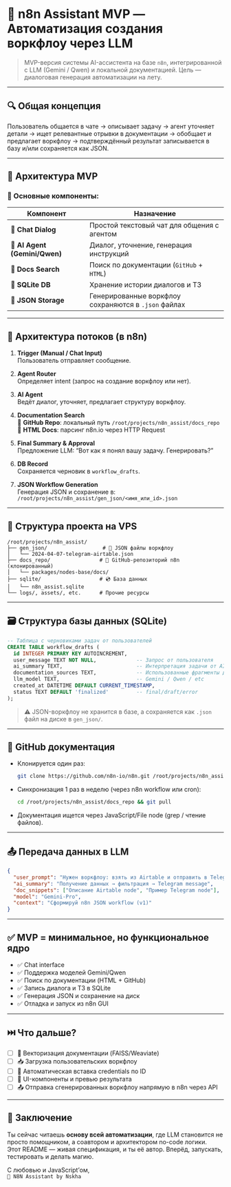 
# 🚀 n8n Assistant MVP — Автоматизация создания воркфлоу через LLM

> MVP-версия системы AI-ассистента на базе `n8n`, интегрированной с LLM (Gemini / Qwen) и локальной документацией. Цель — диалоговая генерация автоматизации на лету.

---

## 🔍 Общая концепция

Пользователь общается в чате → описывает задачу → агент уточняет детали → ищет релевантные отрывки в документации → обобщает и предлагает воркфлоу → подтверждённый результат записывается в базу и/или сохраняется как JSON.

---

## 🧠 Архитектура MVP

### 📍 Основные компоненты:

| Компонент                     | Назначение |
|------------------------------|------------|
| 💬 **Chat Dialog**            | Простой текстовый чат для общения с агентом |
| 🧠 **AI Agent (Gemini/Qwen)** | Диалог, уточнение, генерация инструкций |
| 📘 **Docs Search**            | Поиск по документации (`GitHub` + `HTML`) |
| 💾 **SQLite DB**              | Хранение истории диалогов и ТЗ |
| 📁 **JSON Storage**           | Генерированные воркфлоу сохраняются в `.json` файлах |

---

## 🧱 Архитектура потоков (в n8n)

1. **Trigger (Manual / Chat Input)**  
   Пользователь отправляет сообщение.

2. **Agent Router**  
   Определяет intent (запрос на создание воркфлоу или нет).

3. **AI Agent**  
   Ведёт диалог, уточняет, предлагает структуру воркфлоу.

4. **Documentation Search**  
   🔹 **GitHub Repo**: локальный путь `/root/projects/n8n_assist/docs_repo`  
   🔹 **HTML Docs**: парсинг n8n.io через HTTP Request

5. **Final Summary & Approval**  
   Предложение LLM: “Вот как я понял вашу задачу. Генерировать?”

6. **DB Record**  
   Сохраняется черновик в `workflow_drafts`.

7. **JSON Workflow Generation**  
   Генерация JSON и сохранение в:  
   `/root/projects/n8n_assist/gen_json/<имя_или_id>.json`

---

## 📂 Структура проекта на VPS

```
/root/projects/n8n_assist/
├── gen_json/                  # 💾 JSON файлы воркфлоу
│   └── 2024-04-07-telegram-airtable.json
├── docs_repo/                # 📘 GitHub-репозиторий n8n (клонированный)
│   └── packages/nodes-base/docs/
├── sqlite/                   # 💿 База данных
│   └── n8n_assist.sqlite
└── logs/, assets/, etc.      # Прочие ресурсы
```

---

## 🗃️ Структура базы данных (SQLite)

```sql
-- Таблица с черновиками задач от пользователей
CREATE TABLE workflow_drafts (
  id INTEGER PRIMARY KEY AUTOINCREMENT,
  user_message TEXT NOT NULL,             -- Запрос от пользователя
  ai_summary TEXT,                        -- Интерпретация задачи от AI
  documentation_sources TEXT,             -- Использованные фрагменты документации
  llm_model TEXT,                         -- Gemini / Qwen / etc
  created_at DATETIME DEFAULT CURRENT_TIMESTAMP,
  status TEXT DEFAULT 'finalized'         -- final/draft/error
);
```

> ⚠️ JSON-воркфлоу не хранится в базе, а сохраняется как `.json` файл на диске в `gen_json/`.

---

## 🔁 GitHub документация

- Клонируется один раз:
  ```bash
  git clone https://github.com/n8n-io/n8n.git /root/projects/n8n_assist/docs_repo
  ```

- Синхронизация 1 раз в неделю (через n8n workflow или cron):
  ```bash
  cd /root/projects/n8n_assist/docs_repo && git pull
  ```

- Документация ищется через JavaScript/File node (grep / чтение файлов).

---

## 📤 Передача данных в LLM

```json
{
  "user_prompt": "Нужен воркфлоу: взять из Airtable и отправить в Telegram",
  "ai_summary": "Получение данных → фильтрация → Telegram message",
  "doc_snippets": ["Описание Airtable node", "Пример Telegram node"],
  "model": "Gemini-Pro",
  "context": "Сформируй n8n JSON workflow (v1)"
}
```

---

## ✅ MVP = минимальное, но функциональное ядро

- ✅ Chat interface
- ✅ Поддержка моделей Gemini/Qwen
- ✅ Поиск по документации (HTML + GitHub)
- ✅ Запись диалога и ТЗ в SQLite
- ✅ Генерация JSON и сохранение на диск
- ✅ Отладка и запуск из n8n GUI

---

## ⏭️ Что дальше?

- [ ] 🧠 Векторизация документации (FAISS/Weaviate)
- [ ] 📥 Загрузка пользовательских воркфлоу
- [ ] 📎 Автоматическая вставка credentials по ID
- [ ] 🧪 UI-компоненты и превью результата
- [ ] 📤 Отправка сгенерированных воркфлоу напрямую в n8n через API

---

## 🫱 Заключение

Ты сейчас читаешь **основу всей автоматизации**, где LLM становится не просто помощником, а соавтором и архитектором no-code логики.  
Этот README — живая спецификация, и ты её автор. Вперёд, запускать, тестировать и делать магию.

С любовью и JavaScript’ом,  
`🤖 N8N Assistant by Nskha`
